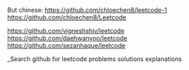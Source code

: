 
But chinese:
https://github.com/chloechen8/leetcode-1
https://github.com/chloechen8/Leetcode

https://github.com/vigneshshiv/leetcode
https://github.com/daehwanyoo/leetcode
https://github.com/sezanhaque/leetcode

\_Search github for leetcode problems solutions explanations
